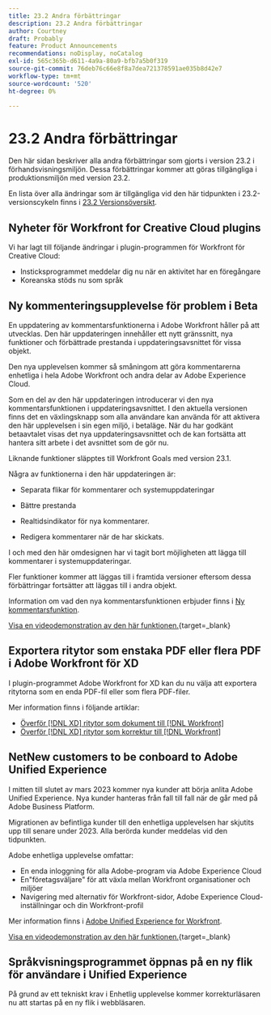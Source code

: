 ```yaml
---
title: 23.2 Andra förbättringar
description: 23.2 Andra förbättringar
author: Courtney
draft: Probably
feature: Product Announcements
recommendations: noDisplay, noCatalog
exl-id: 565c365b-d611-4a9a-80a9-bfb7a5b0f319
source-git-commit: 76deb76c66e8f8a7dea721378591ae035b8d42e7
workflow-type: tm+mt
source-wordcount: '520'
ht-degree: 0%

---
```


# 23.2 Andra förbättringar

Den här sidan beskriver alla andra förbättringar som gjorts i version 23.2 i förhandsvisningsmiljön. Dessa förbättringar kommer att göras tillgängliga i produktionsmiljön med version 23.2.

En lista över alla ändringar som är tillgängliga vid den här tidpunkten i 23.2-versionscykeln finns i [23.2 Versionsöversikt](/help/quicksilver/product-announcements/product-releases/23.2-release-activity/23-2-release-overview.md).

## Nyheter för Workfront for Creative Cloud plugins

Vi har lagt till följande ändringar i plugin-programmen för Workfront för Creative Cloud:

* Insticksprogrammet meddelar dig nu när en aktivitet har en föregångare
* Koreanska stöds nu som språk

## Ny kommenteringsupplevelse för problem i Beta

En uppdatering av kommentarsfunktionerna i Adobe Workfront håller på att utvecklas. Den här uppdateringen innehåller ett nytt gränssnitt, nya funktioner och förbättrade prestanda i uppdateringsavsnittet för vissa objekt.

Den nya upplevelsen kommer så småningom att göra kommentarerna enhetliga i hela Adobe Workfront och andra delar av Adobe Experience Cloud.

Som en del av den här uppdateringen introducerar vi den nya kommentarsfunktionen i uppdateringsavsnittet. I den aktuella versionen finns det en växlingsknapp som alla användare kan använda för att aktivera den här upplevelsen i sin egen miljö, i betaläge. När du har godkänt betaavtalet visas det nya uppdateringsavsnittet och de kan fortsätta att hantera sitt arbete i det avsnittet som de gör nu.

Liknande funktioner släpptes till Workfront Goals med version 23.1.

Några av funktionerna i den här uppdateringen är:

* Separata flikar för kommentarer och systemuppdateringar

* Bättre prestanda

* Realtidsindikator för nya kommentarer.

* Redigera kommentarer när de har skickats.

I och med den här omdesignen har vi tagit bort möjligheten att lägga till kommentarer i systemuppdateringar.

Fler funktioner kommer att läggas till i framtida versioner eftersom dessa förbättringar fortsätter att läggas till i andra objekt.

Information om vad den nya kommentarsfunktionen erbjuder finns i [Ny kommentarsfunktion](../../betas/new-commenting-experience-beta/unified-commenting-experience.md).

[Visa en videodemonstration av den här funktionen.](https://video.tv.adobe.com/v/3416962/){target=_blank}

## Exportera ritytor som enstaka PDF eller flera PDF i Adobe Workfront för XD

I plugin-programmet Adobe Workfront for XD kan du nu välja att exportera ritytorna som en enda PDF-fil eller som flera PDF-filer.

Mer information finns i följande artiklar:

* [Överför  [!DNL XD] ritytor som dokument till [!DNL Workfront]](/help/quicksilver/workfront-integrations-and-apps/adobe-workfront-for-creative-cloud/wf-adobe-xd-docs.md)
* [Överför  [!DNL XD] ritytor som korrektur till [!DNL Workfront]](/help/quicksilver/workfront-integrations-and-apps/adobe-workfront-for-creative-cloud/wf-adobe-xd-proofs.md)

## NetNew customers to be conboard to Adobe Unified Experience

I mitten till slutet av mars 2023 kommer nya kunder att börja anlita Adobe Unified Experience. Nya kunder hanteras från fall till fall när de går med på Adobe Business Platform.

Migrationen av befintliga kunder till den enhetliga upplevelsen har skjutits upp till senare under 2023. Alla berörda kunder meddelas vid den tidpunkten.

Adobe enhetliga upplevelse omfattar:

* En enda inloggning för alla Adobe-program via Adobe Experience Cloud
* En&quot;företagsväljare&quot; för att växla mellan Workfront organisationer och miljöer
* Navigering med alternativ för Workfront-sidor, Adobe Experience Cloud-inställningar och din Workfront-profil

Mer information finns i [Adobe Unified Experience for Workfront](/help/quicksilver/workfront-basics/navigate-workfront/workfront-navigation/adobe-unified-experience.md).

[Visa en videodemonstration av den här funktionen.](https://video.tv.adobe.com/v/3412388/){target=_blank}

## Språkvisningsprogrammet öppnas på en ny flik för användare i Unified Experience

På grund av ett tekniskt krav i Enhetlig upplevelse kommer korrekturläsaren nu att startas på en ny flik i webbläsaren.
